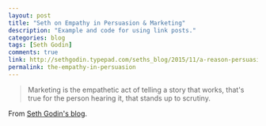 ```yaml
---
layout: post
title: "Seth on Empathy in Persuasion & Marketing"
description: "Example and code for using link posts."
categories: blog
tags: [Seth Godin]
comments: true
link: http://sethgodin.typepad.com/seths_blog/2015/11/a-reason-persuasion-is-surprisingly-difficult.html
permalink: the-empathy-in-persuasion
---
```


> Marketing is the empathetic act of telling a story that works, that's true for the person hearing it, that stands up to scrutiny. 

From [Seth Godin's blog](http://sethgodin.typepad.com/seths_blog/2015/11/a-reason-persuasion-is-surprisingly-difficult.html).